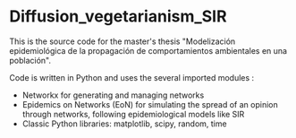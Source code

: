 # Diffusion_vegetarianism_SIR

This is the source code for the master's thesis "Modelización epidemiológica de la propagación de comportamientos ambientales en una población". 

Code is written in Python and uses the several imported modules :
  - Networkx for generating and managing networks 
  - Epidemics on Networks (EoN) for simulating the spread of an opinion through networks, following epidemiological models like SIR
  - Classic Python libraries: matplotlib, scipy, random, time
 


